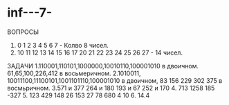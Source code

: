 # inf---7-

ВОПРОСЫ
1.  0 1 2 3 4 5 6 7  - Колво 8 чисел.
2.  10 11 12 13 14 15 16 17 20 21 22 23 24 25 26 27 - 14 чисел.

ЗАДАЧИ
1.110001,110101,1000000,10010110,100001010 в двоичном. 61,65,100,226,412 в восьмеричном.
2.1010011, 10011100,11100101,1001101110,100001010 в двоичном, 83 156 229 302 375 в восмьричном.
3.571 и 377  264 и 180  193 и 67  252 и 170
4. 713 1258 185 -327
5. 123 429 148 26 153 27 78 680 4 10
6. 14.4
